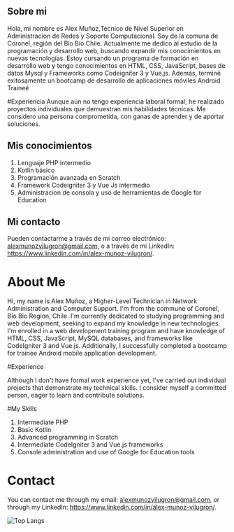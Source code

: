 ## Sobre mi

Hola, mi nombre es Alex Muñoz,Técnico de Nivel Superior en Administracion de Redes y Soporte Computacional. Soy de la comuna de Coronel, región del Bío Bío Chile.
Actualmente me dedico al estudio de la programación y desarrollo web, buscando expandir mis conocimientos en nuevas tecnologías.
Estoy cursando un programa de formación en desarrollo web y tengo conocimientos en HTML, CSS, JavaScript, bases de datos Mysql y Frameworks como Codeigniter 3 y Vue.js. Además, terminé exitosamente un bootcamp de desarrollo de aplicaciones móviles Android Traineé

#Experiencia
Aunque aún no tengo experiencia laboral formal, he realizado proyectos individuales que demuestran mis habilidades técnicas. Me considero una persona comprometida, con ganas de aprender y de aportar soluciones.

## Mis conocimientos

1. Lenguaje PHP intermedio
2. Kotlin básico
3. Programación avanzada en Scratch
4. Framework Codeigniter 3 y Vue Js intermedio
5. Administracion de consola y uso de herramientas de Google for Education
   

## Mi contacto

Pueden contactarme a través de mi correo electrónico: alexmunozvilugron@gmail.com, o a través de mi LinkedIn: https://www.linkedin.com/in/alex-munoz-vilugron/.

# About Me

Hi, my name is Alex Muñoz, a Higher-Level Technician in Network Administration and Computer Support. I'm from the commune of Coronel, Bío Bío Region, Chile.
I'm currently dedicated to studying programming and web development, seeking to expand my knowledge in new technologies.
I'm enrolled in a web development training program and have knowledge of HTML, CSS, JavaScript, MySQL databases, and frameworks like CodeIgniter 3 and Vue.js. Additionally, I successfully completed a bootcamp for trainee Android mobile application development.

#Experience

Although I don't have formal work experience yet, I've carried out individual projects that demonstrate my technical skills. I consider myself a committed person, eager to learn and contribute solutions.

#My Skills

1. Intermediate PHP
2. Basic Kotlin
3. Advanced programming in Scratch
4. Intermediate CodeIgniter 3 and Vue.js frameworks
5. Console administration and use of Google for Education tools

# Contact
You can contact me through my email: alexmunozvilugron@gmail.com, or through my LinkedIn: https://www.linkedin.com/in/alex-munoz-vilugron/.





![Top Langs](https://github-readme-stats.vercel.app/api/top-langs/?username=lomejor77&langs_count=8)
